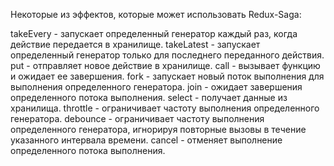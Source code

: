 Некоторые из эффектов, которые может использовать Redux-Saga:

takeEvery - запускает определенный генератор каждый раз, когда действие передается в хранилище.
takeLatest - запускает определенный генератор только для последнего переданного действия.
put - отправляет новое действие в хранилище.
call - вызывает функцию и ожидает ее завершения.
fork - запускает новый поток выполнения для выполнения определенного генератора.
join - ожидает завершения определенного потока выполнения.
select - получает данные из хранилища.
throttle - ограничивает частоту выполнения определенного генератора.
debounce - ограничивает частоту выполнения определенного генератора, игнорируя повторные вызовы в течение указанного интервала времени.
cancel - отменяет выполнение определенного потока выполнения.
